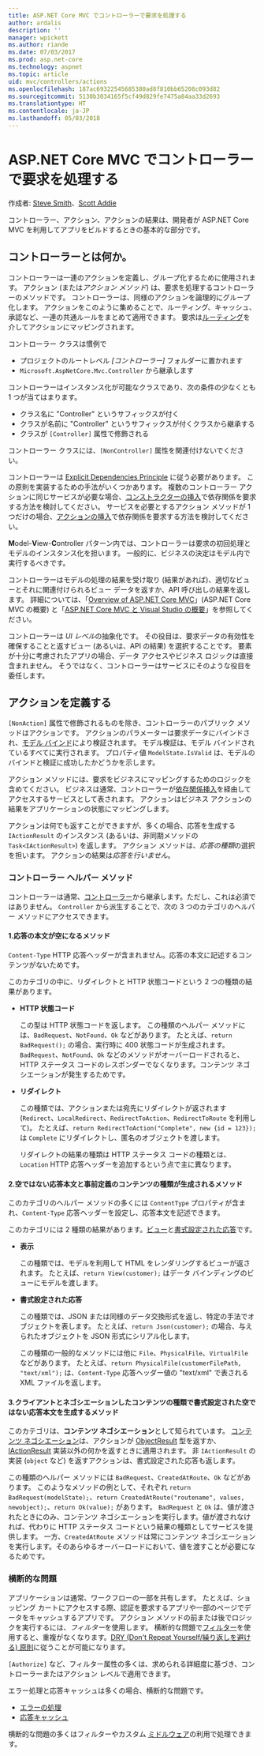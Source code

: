 ```yaml
---
title: ASP.NET Core MVC でコントローラーで要求を処理する
author: ardalis
description: ''
manager: wpickett
ms.author: riande
ms.date: 07/03/2017
ms.prod: asp.net-core
ms.technology: aspnet
ms.topic: article
uid: mvc/controllers/actions
ms.openlocfilehash: 187ac69322545685380ad8f810bb65208c093d82
ms.sourcegitcommit: 5130b3034165f5cf49d829fe7475a84aa33d2693
ms.translationtype: HT
ms.contentlocale: ja-JP
ms.lasthandoff: 05/03/2018
---
```

# <a name="handle-requests-with-controllers-in-aspnet-core-mvc"></a>ASP.NET Core MVC でコントローラーで要求を処理する

作成者: [Steve Smith](https://ardalis.com/)、[Scott Addie](https://github.com/scottaddie)

コントローラー、アクション、アクションの結果は、開発者が ASP.NET Core MVC を利用してアプリをビルドするときの基本的な部分です。

## <a name="what-is-a-controller"></a>コントローラーとは何か。

コントローラーは一連のアクションを定義し、グループ化するために使用されます。 アクション (または*アクション メソッド*) は、要求を処理するコントローラーのメソッドです。 コントローラーは、同様のアクションを論理的にグループ化します。 アクションをこのように集めることで、ルーティング、キャッシュ、承認など、一連の共通ルールをまとめて適用できます。 要求は[ルーティング](xref:mvc/controllers/routing)を介してアクションにマッピングされます。

コントローラー クラスは慣例で
* プロジェクトのルートレベル *[コントローラー]* フォルダーに置かれます
* `Microsoft.AspNetCore.Mvc.Controller` から継承します

コントローラーはインスタンス化が可能なクラスであり、次の条件の少なくとも 1 つが当てはまります。
* クラス名に "Controller" というサフィックスが付く
* クラスが名前に "Controller" というサフィックスが付くクラスから継承する
* クラスが `[Controller]` 属性で修飾される

コントローラー クラスには、`[NonController]` 属性を関連付けないでください。

コントローラーは [Explicit Dependencies Principle](http://deviq.com/explicit-dependencies-principle/) に従う必要があります。 この原則を実装するための手法がいくつかあります。 複数のコントローラー アクションに同じサービスが必要な場合、[コンストラクターの挿入](xref:mvc/controllers/dependency-injection#constructor-injection)で依存関係を要求する方法を検討してください。 サービスを必要とするアクション メソッドが 1 つだけの場合、[アクションの挿入](xref:mvc/controllers/dependency-injection#action-injection-with-fromservices)で依存関係を要求する方法を検討してください。

**M**odel-**V**iew-**C**ontroller パターン内では、コントローラーは要求の初回処理とモデルのインスタンス化を担います。 一般的に、ビジネスの決定はモデル内で実行するべきです。

コントローラーはモデルの処理の結果を受け取り (結果があれば)、適切なビューとそれに関連付けられるビュー データを返すか、API 呼び出しの結果を返します。 詳細については、「[Overview of ASP.NET Core MVC](xref:mvc/overview)」(ASP.NET Core MVC の概要) と「[ASP.NET Core MVC と Visual Studio の概要](xref:tutorials/first-mvc-app/start-mvc)」を参照してください。

コントローラーは *UI レベル*の抽象化です。 その役目は、要求データの有効性を確保することと返すビュー (あるいは、API の結果) を選択することです。 要素が十分に考慮されたアプリの場合、データ アクセスやビジネス ロジックは直接含まれません。 そうではなく、コントローラーはサービスにそのような役目を委任します。

## <a name="defining-actions"></a>アクションを定義する

`[NonAction]` 属性で修飾されるものを除き、コントローラーのパブリック メソッドはアクションです。 アクションのパラメーターは要求データにバインドされ、[モデル バインド](xref:mvc/models/model-binding)により検証されます。 モデル検証は、モデル バインドされているすべてに実行されます。 プロパティ値 `ModelState.IsValid` は、モデルのバインドと検証に成功したかどうかを示します。

アクション メソッドには、要求をビジネスにマッピングするためのロジックを含めてください。 ビジネスは通常、コントローラーが[依存関係挿入](xref:mvc/controllers/dependency-injection)を経由してアクセスするサービスとして表されます。 アクションはビジネス アクションの結果をアプリケーションの状態にマッピングします。

アクションは何でも返すことができますが、多くの場合、応答を生成する `IActionResult` のインスタンス (あるいは、非同期メソッドの `Task<IActionResult>`) を返します。 アクション メソッドは、*応答の種類*の選択を担います。 アクションの結果は*応答を行いません*。

### <a name="controller-helper-methods"></a>コントローラー ヘルパー メソッド

コントローラーは通常、[コントローラー](/dotnet/api/microsoft.aspnetcore.mvc.controller)から継承します。ただし、これは必須ではありません。 `Controller` から派生することで、次の 3 つのカテゴリのヘルパー メソッドにアクセスできます。

#### <a name="1-methods-resulting-in-an-empty-response-body"></a>1.応答の本文が空になるメソッド

`Content-Type` HTTP 応答ヘッダーが含まれません。応答の本文に記述するコンテンツがないためです。

このカテゴリの中に、リダイレクトと HTTP 状態コードという 2 つの種類の結果があります。

* **HTTP 状態コード**

    この型は HTTP 状態コードを返します。 この種類のヘルパー メソッドには、`BadRequest`、`NotFound`、`Ok` などがあります。 たとえば、`return BadRequest();` の場合、実行時に 400 状態コードが生成されます。 `BadRequest`、`NotFound`、`Ok` などのメソッドがオーバーロードされると、HTTP ステータス コードのレスポンダーでなくなります。コンテンツ ネゴシエーションが発生するためです。

* **リダイレクト**

    この種類では、アクションまたは宛先にリダイレクトが返されます (`Redirect`、`LocalRedirect`、`RedirectToAction`、`RedirectToRoute` を利用して)。 たとえば、`return RedirectToAction("Complete", new {id = 123});` は `Complete` にリダイレクトし、匿名のオブジェクトを渡します。

    リダイレクトの結果の種類は HTTP ステータス コードの種類とは、`Location` HTTP 応答ヘッダーを追加するという点で主に異なります。

#### <a name="2-methods-resulting-in-a-non-empty-response-body-with-a-predefined-content-type"></a>2.空ではない応答本文と事前定義のコンテンツの種類が生成されるメソッド

このカテゴリのヘルパー メソッドの多くには `ContentType` プロパティが含まれ、`Content-Type` 応答ヘッダーを設定し、応答本文を記述できます。

このカテゴリには 2 種類の結果があります。[ビュー](xref:mvc/views/overview)と[書式設定された応答](xref:web-api/advanced/formatting)です。

* **表示**

    この種類では、モデルを利用して HTML をレンダリングするビューが返されます。 たとえば、`return View(customer);` はデータ バインディングのビューにモデルを渡します。

* **書式設定された応答**

    この種類では、JSON または同様のデータ交換形式を返し、特定の手法でオブジェクトを表します。 たとえば、`return Json(customer);` の場合、与えられたオブジェクトを JSON 形式にシリアル化します。
    
    この種類の一般的なメソッドには他に `File`、`PhysicalFile`、`VirtualFile` などがあります。 たとえば、`return PhysicalFile(customerFilePath, "text/xml");` は、`Content-Type` 応答ヘッダー値の "text/xml" で表される XML ファイルを返します。

#### <a name="3-methods-resulting-in-a-non-empty-response-body-formatted-in-a-content-type-negotiated-with-the-client"></a>3.クライアントとネゴシエーションしたコンテンツの種類で書式設定された空ではない応答本文を生成するメソッド

このカテゴリは、**コンテンツ ネゴシエーション**として知られています。 [コンテンツ ネゴシエーション](xref:web-api/advanced/formatting#content-negotiation)は、アクションが [ObjectResult](/dotnet/api/microsoft.aspnetcore.mvc.objectresult) 型を返すか、[IActionResult](/dotnet/api/microsoft.aspnetcore.mvc.iactionresult) 実装以外の何かを返すときに適用されます。 非 `IActionResult` の実装 (`object` など) を返すアクションは、書式設定された応答も返します。

この種類のヘルパー メソッドには `BadRequest`、`CreatedAtRoute`、`Ok` などがあります。 このようなメソッドの例として、それぞれ `return BadRequest(modelState);`、`return CreatedAtRoute("routename", values, newobject);`、`return Ok(value);` があります。 `BadRequest` と `Ok` は、値が渡されたときにのみ、コンテンツ ネゴシエーションを実行します。値が渡されなければ、代わりに HTTP ステータス コードという結果の種類としてサービスを提供します。 一方、`CreatedAtRoute` メソッドは常にコンテンツ ネゴシエーションを実行します。そのあらゆるオーバーロードにおいて、値を渡すことが必要になるためです。

### <a name="cross-cutting-concerns"></a>横断的な問題

アプリケーションは通常、ワークフローの一部を共有します。 たとえば、ショッピング カートにアクセスする際、認証を要求するアプリや一部のページでデータをキャッシュするアプリです。 アクション メソッドの前または後でロジックを実行するには、*フィルター*を使用します。 横断的な問題で[フィルター](xref:mvc/controllers/filters)を使用すると、重複がなくなります。[DRY (Don't Repeat Yourself/繰り返しを避ける) 原則](http://deviq.com/don-t-repeat-yourself/)に従うことが可能になります。

`[Authorize]` など、フィルター属性の多くは、求められる詳細度に基づき、コントローラーまたはアクション レベルで適用できます。

エラー処理と応答キャッシュは多くの場合、横断的な問題です。
   * [エラーの処理](xref:mvc/controllers/filters#exception-filters)
   * [応答キャッシュ](xref:performance/caching/response)

横断的な問題の多くはフィルターやカスタム [ミドルウェア](xref:fundamentals/middleware/index)の利用で処理できます。
